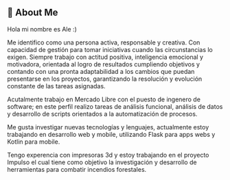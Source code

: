 ## 🚀 About Me
Hola mi nombre es Ale :)  

Me identifico como una persona activa, responsable y creativa. Con capacidad de gestión para tomar iniciativas cuando las circunstancias lo exigen. Siempre trabajo con actitud positiva, inteligencia emocional y motivadora, orientada al logro de resultados cumpliendo objetivos y contando con una pronta adaptabilidad a los cambios que puedan presentarse en los  proyectos, garantizando la resolución y evolución constante de las tareas asignadas. 

Acutalmente trabajo en Mercado Libre con el puesto de ingenero de software; en este perfil realizo tareas de análisis funcional, análisis de datos y desarrollo de scripts orientados a la automatización de procesos.

Me gusta investigar nuevas tecnologías y lenguajes, actualmente estoy trabajando en desarrollo web y mobile, utilizando Flask para apps webs y Kotlin para mobile.

Tengo experencia con impresoras 3d y estoy trabajando en el proyecto Impulso el cual tiene como objetivo la investigación y desarrollo de herramientas para combatir incendios forestales.


